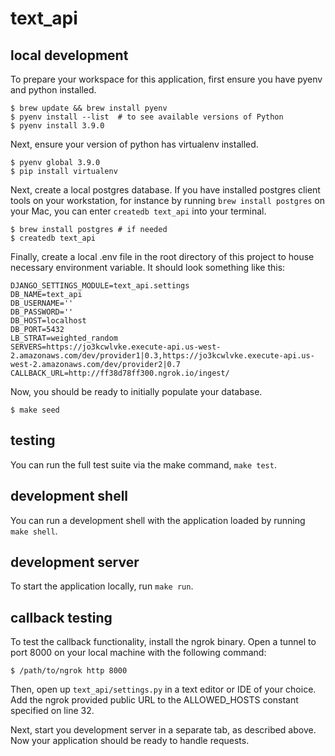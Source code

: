 # text_api

## local development

To prepare your workspace for this application, first ensure you have pyenv and python installed. 
```
$ brew update && brew install pyenv
$ pyenv install --list  # to see available versions of Python
$ pyenv install 3.9.0
```

Next, ensure your version of python has virtualenv installed. 

```
$ pyenv global 3.9.0
$ pip install virtualenv
```

Next, create a local postgres database. If you have installed postgres client tools on your workstation, for instance by running `brew install postgres` on your Mac, you can enter `createdb text_api` into your terminal. 

```
$ brew install postgres # if needed
$ createdb text_api
```

Finally, create a local .env file in the root directory of this project to house necessary environment variable. It should look something like this:

```
DJANGO_SETTINGS_MODULE=text_api.settings
DB_NAME=text_api
DB_USERNAME=''
DB_PASSWORD=''
DB_HOST=localhost
DB_PORT=5432
LB_STRAT=weighted_random
SERVERS=https://jo3kcwlvke.execute-api.us-west-2.amazonaws.com/dev/provider1|0.3,https://jo3kcwlvke.execute-api.us-west-2.amazonaws.com/dev/provider2|0.7
CALLBACK_URL=http://ff38d78ff300.ngrok.io/ingest/
```

Now, you should be ready to initially populate your database. 

```
$ make seed
```

## testing

You can run the full test suite via the make command, `make test`.

## development shell

You can run a development shell with the application loaded by running `make shell`.

## development server

To start the application locally, run `make run`. 

## callback testing

To test the callback functionality, install the ngrok binary. Open a tunnel to port 8000 on your local machine with the following command:

```
$ /path/to/ngrok http 8000
```

Then, open up `text_api/settings.py` in a text editor or IDE of your choice. Add the ngrok provided public URL to the ALLOWED_HOSTS constant specified on line 32. 

Next, start you development server in a separate tab, as described above. Now your application should be ready to handle requests. 



